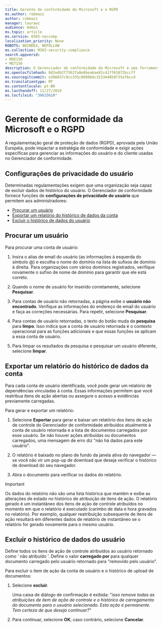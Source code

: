 ```yaml
---
title: Gerente de conformidade da Microsoft e o RGPD
ms.author: robmazz
author: robmazz
manager: laurawi
audience: Admin
ms.topic: article
ms.service: O365-seccomp
localization_priority: None
ROBOTS: NOINDEX, NOFOLLOW
ms.collection: M365-security-compliance
search.appverid:
- MOE150
- MET150
description: O Gerenciador de conformidade da Microsoft é uma ferramenta de avaliação de riscos gratuita baseada em fluxo de trabalho no portal de confiança do serviço Microsoft. O Gerenciador de conformidade permite que você rastreie, atribua e verifique as atividades de conformidade normativa relacionadas aos serviços em nuvem da Microsoft.
ms.openlocfilehash: 0d2edb2f7362fa8e8bea6ae82c417f61072bccff
ms.sourcegitcommit: e386037c9cc335c86896dc153344850735afbccd
ms.translationtype: MT
ms.contentlocale: pt-BR
ms.lasthandoff: 11/27/2019
ms.locfileid: "39633610"
---
```

# <a name="microsoft-compliance-manager-and-the-gdpr"></a>Gerente de conformidade da Microsoft e o RGPD

A regulamentação geral de proteção de dados (RGPD), aprovada pela União Européia, pode impactar a estratégia de conformidade e exigir ações específicas para gerenciar as informações do usuário e do cliente usadas no Gerenciador de conformidade.

## <a name="user-privacy-settings"></a>Configurações de privacidade do usuário

Determinadas regulamentações exigem que uma organização seja capaz de excluir dados de histórico do usuário. O Gerenciador de conformidade fornece funções de **configurações de privacidade do usuário** que permitem aos administradores:
  
- [Procurar um usuário](#search-for-a-user)
- [Exportar um relatório do histórico de dados da conta](#export-a-report-of-account-data-history)
- [Excluir o histórico de dados do usuário](#delete-user-data-history)
  
## <a name="search-for-a-user"></a>Procurar um usuário

Para procurar uma conta de usuário:
  
1. Insira o alias de email do usuário (as informações à esquerda do símbolo @) e escolha o nome do domínio na lista de sufixos de domínio à direita. Para organizações com vários domínios registrados, verifique novamente o sufixo de nome de domínio para garantir que ele está correto.

2. Quando o nome de usuário for inserido corretamente, selecione **Pesquisar**.

3. Para contas de usuário não retornadas, a página exibe o **usuário não encontrado**. Verifique as informações do endereço de email do usuário e faça as correções necessárias. Para repetir, selecione **Pesquisar**.

4. Para contas de usuário retornadas, o texto do botão muda de **pesquisa** para **limpo**. Isso indica que a conta de usuário retornada é o contexto operacional para as funções adicionais e que essas funções se aplicam a essa conta de usuário.

5. Para limpar os resultados da pesquisa e pesquisar um usuário diferente, selecione **limpar**.

## <a name="export-a-report-of-account-data-history"></a>Exportar um relatório do histórico de dados da conta

Para cada conta de usuário identificada, você pode gerar um relatório de dependências vinculadas à conta. Essas informações permitem que você reatribua itens de ação abertas ou assegure o acesso a evidências previamente carregadas.
  
 Para gerar e exportar um relatório:
  
1. Selecione **Exportar** para gerar e baixar um relatório dos itens de ação de controle do Gerenciador de conformidade atribuídos atualmente à conta de usuário retornada e a lista de documentos carregados por esse usuário. Se não houver ações atribuídas ou documentos carregados, uma mensagem de erro diz "não há dados para este usuário".

2. O relatório é baixado no plano de fundo da janela ativa do navegador — se você não vir um pop-up de download que deseja verificar o histórico de download do seu navegador.

3. Abra o documento para verificar os dados do relatório.

> [!IMPORTANT]
> Os dados do relatório não são uma lista histórica que mantém e exibe as alterações de estado no histórico de atribuição de itens de ação. O relatório gerado é um instantâneo dos itens de ação de controle atribuídos no momento em que o relatório é executado (carimbo de data e hora gravados no relatório). Por exemplo, qualquer reatribuição subsequente de itens de ação resultará em diferentes dados de relatório de instantâneo se o relatório for gerado novamente para o mesmo usuário.
  
## <a name="delete-user-data-history"></a>Excluir o histórico de dados do usuário

Define todos os itens de ação de controle atribuídos ao usuário retornado como ' não atribuído '. Define o valor **carregado por** para qualquer documento carregado pelo usuário retornado para "removido pelo usuário".
  
Para excluir o item de ação da conta de usuário e o histórico de upload de documentos:
  
1. Selecione **excluir**.

    Uma caixa de diálogo de confirmação é exibida: "*isso remove todas as atribuições de item de ação de controle e o histórico de carregamento do documento para o usuário selecionado. Esta ação é permanente. Tem certeza de que deseja continuar?*"

2. Para continuar, selecione **OK**; caso contrário, selecione **Cancelar**.
